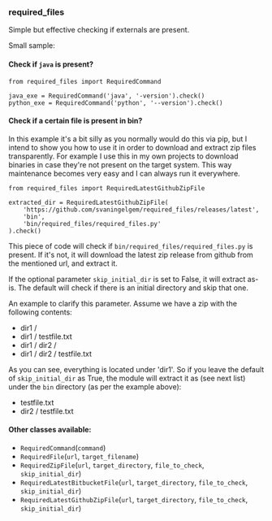 ### required_files
Simple but effective checking if externals are present.

Small sample:

#### Check if `java` is present?
```
from required_files import RequiredCommand
 
java_exe = RequiredCommand('java', '-version').check()
python_exe = RequiredCommand('python', '--version').check()
```


#### Check if a certain file is present in bin?
In this example it's a bit silly as you normally would do this via pip, but I intend to show
  you how to use it in order to download and extract zip files transparently.
For example I use this in my own projects to download binaries in case they're not present on the target
  system. This way maintenance becomes very easy and I can always run it everywhere. 
```
from required_files import RequiredLatestGithubZipFile
 
extracted_dir = RequiredLatestGithubZipFile(
    'https://github.com/svaningelgem/required_files/releases/latest',
    'bin',
    'bin/required_files/required_files.py'
).check()
```

This piece of code will check if `bin/required_files/required_files.py` is present.
If it's not, it will download the latest zip release from github from the mentioned url, and extract it.

If the optional parameter `skip_initial_dir` is set to False, it will extract as-is. The default will check
  if there is an initial directory and skip that one.

An example to clarify this parameter. Assume we have a zip with the following contents:
- dir1 / 
- dir1 / testfile.txt
- dir1 / dir2 /
- dir1 / dir2 / testfile.txt

As you can see, everything is located under 'dir1'. So if you leave the default of `skip_initial_dir` as True,
  the module will extract it as (see next list) under the `bin` directory (as per the example above):
- testfile.txt
- dir2 / testfile.txt


#### Other classes available:
- `RequiredCommand`(`command`)
- `RequiredFile`(`url`, `target_filename`)
- `RequiredZipFile`(`url`, `target_directory`, `file_to_check`, `skip_initial_dir`)
- `RequiredLatestBitbucketFile`(`url`, `target_directory`, `file_to_check`, `skip_initial_dir`)
- `RequiredLatestGithubZipFile`(`url`, `target_directory`, `file_to_check`, `skip_initial_dir`)
